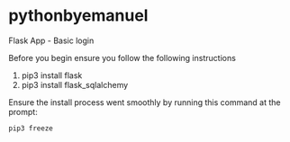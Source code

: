 # pythonbyemanuel

Flask App - Basic login

Before you begin ensure you follow the following instructions

1. pip3 install flask
2. pip3 install flask_sqlalchemy

Ensure the install process went smoothly by running this command at the prompt:

	pip3 freeze



